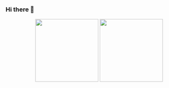 ### Hi there 👋

<!--
**Shangyizhou/Shangyizhou** is a ✨ _special_ ✨ repository because its `README.md` (this file) appears on your GitHub profile.

Here are some ideas to get you started:

- 🔭 I’m currently working on ...
- 🌱 I’m currently learning ...
- 👯 I’m looking to collaborate on ...
- 🤔 I’m looking for help with ...
- 💬 Ask me about ...
- 📫 How to reach me: ...
- 😄 Pronouns: ...
- ⚡ Fun fact: ...
-->
<div align="center">
<span>  </span>
<img height="170px" src="https://github-readme-stats.vercel.app/api?username=Shangyizhou" /><span>  </span><img height="170px" src="https://github-readme-stats.vercel.app/api/top-langs/?username=Shangyizhou&layout=compact&langs_count=8" />
<span>  </span>
</div>
